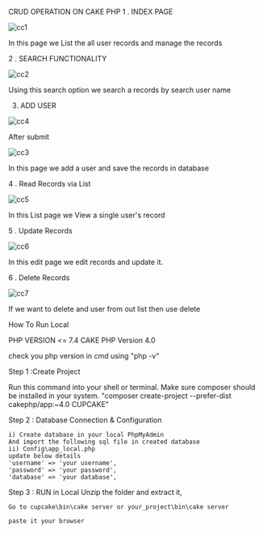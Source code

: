 CRUD OPERATION ON CAKE PHP
1 . INDEX PAGE

![cc1](https://user-images.githubusercontent.com/105000933/209858006-77eb2ae5-a621-4bd9-9f48-9051cfbdb752.jpg)

In this page we List the all user records and manage the records

2 . SEARCH FUNCTIONALITY

![cc2](https://user-images.githubusercontent.com/105000933/209858532-14348cd0-6625-4a8b-9953-a0c6fcd94094.jpg)

Using this search option we search a records by search user name

3. ADD USER

![cc4](https://user-images.githubusercontent.com/105000933/209859212-ae56c18d-6652-4875-9937-e2bebfacbd10.jpg)

After submit

![cc3](https://user-images.githubusercontent.com/105000933/209859301-1367b4fa-c540-448b-b22e-3d927f3f42e6.jpg)

In this page we add a user and save the records in database

4 . Read Records via List

![cc5](https://user-images.githubusercontent.com/105000933/209859572-038d8cc5-1e9d-4b01-b0e3-e180330df598.jpg)

In this List page we View a single user's record

5 . Update Records

![cc6](https://user-images.githubusercontent.com/105000933/209859845-2339dc11-4573-4c32-b3aa-82b95d68644d.jpg)

In this edit page we edit records and update it.

6 . Delete Records

![cc7](https://user-images.githubusercontent.com/105000933/209860094-79a4c6ce-9d06-442c-bd97-9739fe07264e.jpg)

If we want to delete and user from out list then use delete 

How To Run Local


PHP VERSION <= 7.4
CAKE PHP Version 4.0

check you php version in cmd using "php -v"

Step 1 :Create Project

Run this command into your shell or terminal. Make sure composer should be installed in your system.
"composer create-project --prefer-dist cakephp/app:~4.0 CUPCAKE"

Step 2 : Database Connection & Configuration

	i) Create database in your local PhpMyAdmin 
	And import the following sql file in created database
	ii) Config\app_local.php
	update below details
	'username' => 'your username',
	'password' => 'your password',
	'database' => 'your database', 

Step 3 : RUN in Local 
	Unzip the folder and extract it,
	
	Go to cupcake\bin\cake server or your_project\bin\cake server
	
	paste it your browser 
